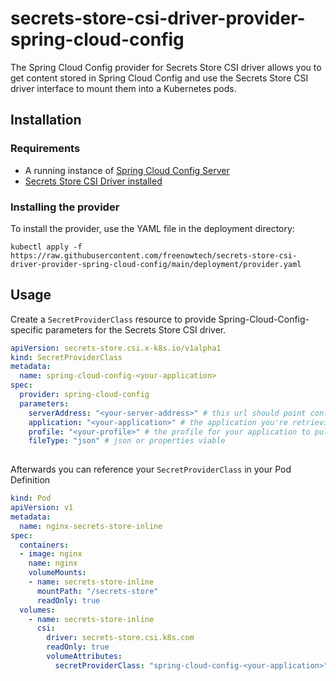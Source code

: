 # secrets-store-csi-driver-provider-spring-cloud-config

The Spring Cloud Config provider for Secrets Store CSI driver allows you to get content stored in Spring Cloud Config and use the Secrets Store CSI driver interface to mount them into a Kubernetes pods.

## Installation

### Requirements

- A running instance of [Spring Cloud Config Server](https://docs.spring.io/spring-cloud-config/docs/current/reference/html/)
- [Secrets Store CSI Driver installed](https://secrets-store-csi-driver.sigs.k8s.io/getting-started/installation.html)

### Installing the provider

To install the provider, use the YAML file in the deployment directory:

```shell
kubectl apply -f https://raw.githubusercontent.com/freenowtech/secrets-store-csi-driver-provider-spring-cloud-config/main/deployment/provider.yaml
```

## Usage

Create a `SecretProviderClass` resource to provide Spring-Cloud-Config-specific parameters for the Secrets Store CSI driver.

```yaml
apiVersion: secrets-store.csi.x-k8s.io/v1alpha1
kind: SecretProviderClass
metadata:
  name: spring-cloud-config-<your-application>
spec:
  provider: spring-cloud-config
  parameters:
    serverAddress: "<your-server-address>" # this url should point config server
    application: "<your-application>" # the application you're retrieving the config for
    profile: "<your-profile>" # the profile for your application to pull
    fileType: "json" # json or properties viable
    
```

Afterwards you can reference your `SecretProviderClass` in your Pod Definition

```yaml
kind: Pod
apiVersion: v1
metadata:
  name: nginx-secrets-store-inline
spec:
  containers:
  - image: nginx
    name: nginx
    volumeMounts:
    - name: secrets-store-inline
      mountPath: "/secrets-store"
      readOnly: true
  volumes:
    - name: secrets-store-inline
      csi:
        driver: secrets-store.csi.k8s.com
        readOnly: true
        volumeAttributes:
          secretProviderClass: "spring-cloud-config-<your-application>"
```
